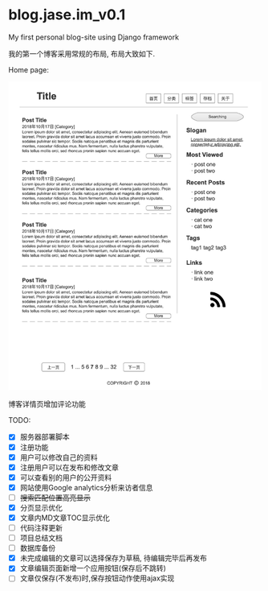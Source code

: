 # blog.jase.im_v0.1
My first personal blog-site using Django framework

我的第一个博客采用常规的布局, 布局大致如下.

Home page:

![home](README.assets/home.png)

博客详情页增加评论功能

TODO:

-   [x] 服务器部署脚本
-   [x] 注册功能
-   [x] 用户可以修改自己的资料
-   [x] 注册用户可以在发布和修改文章
-   [x] 可以查看别的用户的公开资料
-   [x] 网站使用Google analytics分析来访者信息
-   [ ] ~~搜索匹配位置高亮显示~~
-   [x] 分页显示优化
-   [x] 文章内MD文章TOC显示优化
-   [ ] 代码注释更新
-   [ ] 项目总结文档
-   [ ] 数据库备份
-   [x] 未完成编辑的文章可以选择保存为草稿, 待编辑完毕后再发布
-   [x] 文章编辑页面新增一个应用按钮(保存后不跳转)
-   [ ] 文章仅保存(不发布)时,保存按钮动作使用ajax实现